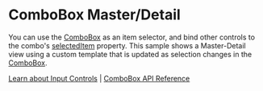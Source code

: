 ComboBox Master/Detail
======================

You can use the [ComboBox](https://www.grapecity.com/wijmo/api/classes/wijmo_input.combobox.html) as an item selector, and bind other controls to the combo's [selectedItem](https://www.grapecity.com/wijmo/api/classes/wijmo_input.combobox.html#selecteditem) property. This sample shows a Master-Detail view using a custom template that is updated as selection changes in the [ComboBox](https://www.grapecity.com/wijmo/api/classes/wijmo_input.combobox.html).

[Learn about Input Controls](https://www.grapecity.com/wijmo/input-controls-javascript) | [ComboBox API Reference](https://www.grapecity.com/wijmo/api/classes/wijmo_input.combobox.html)